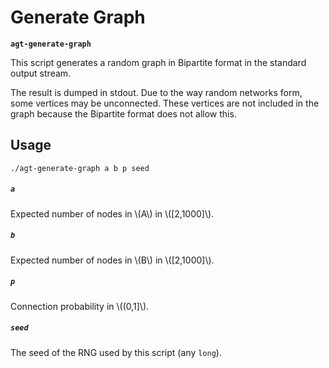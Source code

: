 # Generate Graph

**`agt-generate-graph`**

This script generates a random graph in Bipartite format in the standard output
stream.

The result is dumped in stdout. Due to the way random networks form, some
vertices may be unconnected. These vertices are not included in the graph
because the Bipartite format does not allow this.

## Usage

```
./agt-generate-graph a b p seed
```

##### `a`

Expected number of nodes in \\(A\\) in \\([2,1000]\\).

##### `b`

Expected number of nodes in \\(B\\) in \\([2,1000]\\).

##### `p`

Connection probability in \\((0,1]\\).

##### `seed`

The seed of the RNG used by this script (any `long`).
